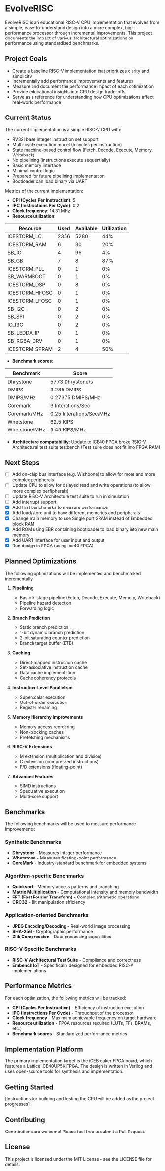 # EvolveRISC

EvolveRISC is an educational RISC-V CPU implementation that evolves from a simple, easy-to-understand design into a more complex, high-performance processor through incremental improvements. This project documents the impact of various architectural optimizations on performance using standardized benchmarks.

## Project Goals

- Create a baseline RISC-V implementation that prioritizes clarity and simplicity
- Incrementally add performance improvements and features
- Measure and document the performance impact of each optimization
- Provide educational insights into CPU design trade-offs
- Serve as a reference for understanding how CPU optimizations affect real-world performance

## Current Status

The current implementation is a simple RISC-V CPU with:

- RV32I base integer instruction set support
- Multi-cycle execution model (5 cycles per instruction)
- State machine-based control flow (Fetch, Decode, Execute, Memory, Writeback)
- No pipelining (instructions execute sequentially)
- Basic memory interface
- Minimal control logic
- Prepared for future pipelining implementation
- Bootloader can load binary via UART

Metrics of the current implementation:

- **CPI (Cycles Per Instruction)**: 5
- **IPC (Instructions Per Cycle)**: 0.2
- **Clock frequency**: 14.31 MHz
- **Resource utilization**:
 
| Resource | Used | Available | Utilization |
|----------|------|-----------|-------------|
| ICESTORM_LC | 2356 | 5280 | 44% |
| ICESTORM_RAM | 6 | 30 | 20% |
| SB_IO | 4 | 96 | 4% |
| SB_GB | 7 | 8 | 87% |
| ICESTORM_PLL | 0 | 1 | 0% |
| SB_WARMBOOT | 0 | 1 | 0% |
| ICESTORM_DSP | 0 | 8 | 0% |
| ICESTORM_HFOSC | 0 | 1 | 0% |
| ICESTORM_LFOSC | 0 | 1 | 0% |
| SB_I2C | 0 | 2 | 0% |
| SB_SPI | 0 | 2 | 0% |
| IO_I3C | 0 | 2 | 0% |
| SB_LEDDA_IP | 0 | 1 | 0% |
| SB_RGBA_DRV | 0 | 1 | 0% |
| ICESTORM_SPRAM | 2 | 4 | 50% |

- **Benchmark scores**: 

| Benchmark | Score |
|-----------|-------|
| Dhrystone | 5773 Dhrystone/s |
| DMIPS | 3.285 DMIPS |
| DMIPS/MHz | 0.27375 DMIPS/MHz |
| Coremark | 3 Interations/Sec |
| Coremark/MHz | 0.25 Interations/Sec/MHz |
| Whetstone | 62.5 KIPS |
| Whetstone/MHz | 5.45 KIPS/MHz |

- **Architecture compatability**: Update to ICE40 FPGA broke RSIC-V Architectural test suite testbench (Test suite does not fit into FPGA RAM)

## Next Steps

- [ ] Add on-chip bus interface (e.g. Wishbone) to allow for more and more complex peripherals
- [ ] Update CPU to allow for delayed read and write operations (to allow more complex perfipherals)
- [ ] Update RISC-V Architecture test suite to run in simulation
- [ ] Add interrupt support
- [x] Add first benchmarks to measure performance
- [x] Add load/store unit to have different memories and peripherals
- [x] Change main memory to use Single port SRAM instead of Embedded block RAM
- [x] Add ROM using EBR containing bootloader to load binary into new main memory
- [x] Add UART interface for user input and output
- [x] Run design in FPGA (using ice40 FPGA)

## Planned Optimizations

The following optimizations will be implemented and benchmarked incrementally:

1. **Pipelining**
   - Basic 5-stage pipeline (Fetch, Decode, Execute, Memory, Writeback)
   - Pipeline hazard detection
   - Forwarding logic

2. **Branch Prediction**
   - Static branch prediction
   - 1-bit dynamic branch prediction
   - 2-bit saturating counter prediction
   - Branch target buffer (BTB)

3. **Caching**
   - Direct-mapped instruction cache
   - Set-associative instruction cache
   - Data cache implementation
   - Cache coherency protocols

4. **Instruction-Level Parallelism**
   - Superscalar execution
   - Out-of-order execution
   - Register renaming

5. **Memory Hierarchy Improvements**
   - Memory access reordering
   - Non-blocking caches
   - Prefetching mechanisms

6. **RISC-V Extensions**
   - M extension (multiplication and division)
   - C extension (compressed instructions)
   - F/D extensions (floating-point)

7. **Advanced Features**
   - SIMD instructions
   - Speculative execution
   - Multi-core support

## Benchmarks

The following benchmarks will be used to measure performance improvements:

### Synthetic Benchmarks

- **Dhrystone** - Measures integer performance
- **Whetstone** - Measures floating-point performance
- **CoreMark** - Industry-standard benchmark for embedded systems

### Algorithm-specific Benchmarks

- **Quicksort** - Memory access patterns and branching
- **Matrix Multiplication** - Computational intensity and memory bandwidth
- **FFT (Fast Fourier Transform)** - Complex arithmetic operations
- **CRC32** - Bit manipulation efficiency

### Application-oriented Benchmarks

- **JPEG Encoding/Decoding** - Real-world image processing
- **SHA-256** - Cryptographic performance
- **Zlib Compression** - Data processing capabilities

### RISC-V Specific Benchmarks

- **RISC-V Architectural Test Suite** - Compliance and correctness
- **Embench IoT** - Specifically designed for embedded RISC-V implementations

## Performance Metrics

For each optimization, the following metrics will be tracked:

- **CPI (Cycles Per Instruction)** - Efficiency of instruction execution
- **IPC (Instructions Per Cycle)** - Throughput of the processor
- **Clock frequency** - Maximum achievable frequency on target hardware
- **Resource utilization** - FPGA resources required (LUTs, FFs, BRAMs, etc.)
- **Benchmark scores** - Standardized performance metrics

## Implementation Platform

The primary implementation target is the iCEBreaker FPGA board, which features a Lattice iCE40UP5K FPGA. The design is written in Verilog and uses open-source tools for synthesis and implementation.

## Getting Started

[Instructions for building and testing the CPU will be added as the project progresses]

## Contributing

Contributions are welcome! Please feel free to submit a Pull Request.

## License

This project is licensed under the MIT License - see the LICENSE file for details.
